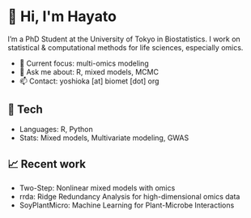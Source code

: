 # 👋 Hi, I'm Hayato

I’m a PhD Student at the University of Tokyo in Biostatistics.
I work on statistical & computational methods for life sciences, especially omics.

- 🔭 Current focus: multi-omics modeling
- 💬 Ask me about: R, mixed models, MCMC
- 📫 Contact: yoshioka [at] biomet [dot] org

## 🧪 Tech
- Languages: R, Python
- Stats: Mixed models, Multivariate modeling, GWAS

## 📈 Recent work
- Two-Step: Nonlinear mixed models with omics
- rrda: Ridge Redundancy Analysis for high-dimensional omics data
- SoyPlantMicro: Machine Learning for Plant-Microbe Interactions
